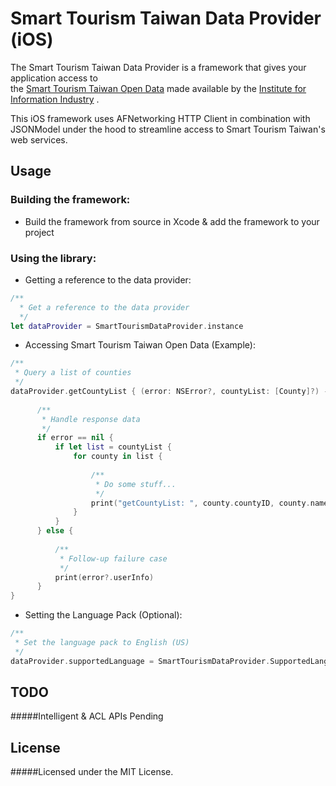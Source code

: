 # Smart Tourism Taiwan Data Provider (iOS)
The Smart Tourism Taiwan Data Provider is a framework that gives your application access to  
the [Smart Tourism Taiwan Open Data](http://www.hackathon.vztaiwan.com/swagger.html) made available by the [Institute for Information Industry](http://www.iii.org.tw/Default.aspx) .

This iOS framework uses AFNetworking HTTP Client in combination with JSONModel 
under the hood to streamline access to Smart Tourism Taiwan's web services.

## Usage
### Building the framework:
* Build the framework from source in Xcode & add the framework to your project

### Using the library:
* Getting a reference to the data provider:
```Swift
/**
  * Get a reference to the data provider 
  */
let dataProvider = SmartTourismDataProvider.instance
```
* Accessing Smart Tourism Taiwan Open Data (Example):
```Swift
/**
 * Query a list of counties
 */
dataProvider.getCountyList { (error: NSError?, countyList: [County]?) -> () in
      
      /**
       * Handle response data
       */
      if error == nil {
          if let list = countyList {
              for county in list {
              
                  /**
                   * Do some stuff...
                   */
                  print("getCountyList: ", county.countyID, county.name, county.region)
              }
          }
      } else {
      
          /**
           * Follow-up failure case
           */
          print(error?.userInfo)
      }
}
```

* Setting the Language Pack (Optional):
```Swift
/**
 * Set the language pack to English (US)
 */
dataProvider.supportedLanguage = SmartTourismDataProvider.SupportedLanguage.en_us
```


## TODO
#####Intelligent & ACL APIs Pending

## License
#####Licensed under the MIT License.
